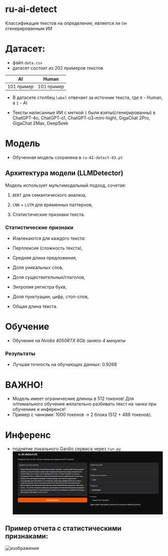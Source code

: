 # ru-ai-detect
Классификация текстов на определение, является ли он сгенерированным ИИ

# Датасет:
- файл `data.csv`
- датасет состоит из 202 примеров текстов

|     AI |    Human |
|------------|-------------|
| 101 пример | 101 пример |

- В датасете столбец `label` отвечает за источник текста, где `0` - Human, а `1` - AI

- Тексты написанные ИИ с меткой  `1` были взяты(сгенерированны) в ChatGPT-4o, ChatGPT-o1, ChatGPT-o3-mini-hight, GigaChat 2Pro, GigaChat 2Max, DeepSeek


# Модель
- Обученная модель сохранена в `ru-AI-detect-03.pt`

## Архитектура модели (LLMDetector)
Модель использует мультимодальный подход, сочетая:

1. `BERT` для семантического анализа,

2. `CNN` + `LSTM` для временных паттернов,

3. Статистические признаки текста.


### Статистические признаки
- Извлекаются для каждого текста:

- Перплексия (сложность текста),

- Средняя длина предложения,

- Доля уникальных слов,

- Доля существительных/глаголов,

- Энтропия регистра букв,

- Доля пунктуации, цифр, стоп-слов,

- Общая длина текста.

# Обучение
- Обучение на _Nvidia 4050RTX 6Gb_ заняло _4 минуиты_
### Результаты
- Лучшая точность на обучающих данных: 0.9268
# ВАЖНО!
- Модель имеет ограничесние длинны в 512 токенов! Для оптимального обучения желательно разбивать текст на чанки при обучениие и инференсе!
- Пример c чанками: 1000 токенов → 2 блока (512 + 488 токенов).
# Инференс
- поднятие локального Gardio сервиса через `tun.py`
![alt text](image.png)

## Пример отчета с статистическими признаками:
![изображение](https://github.com/user-attachments/assets/d3eb070d-58e3-4fea-9e91-48da99f33003)

